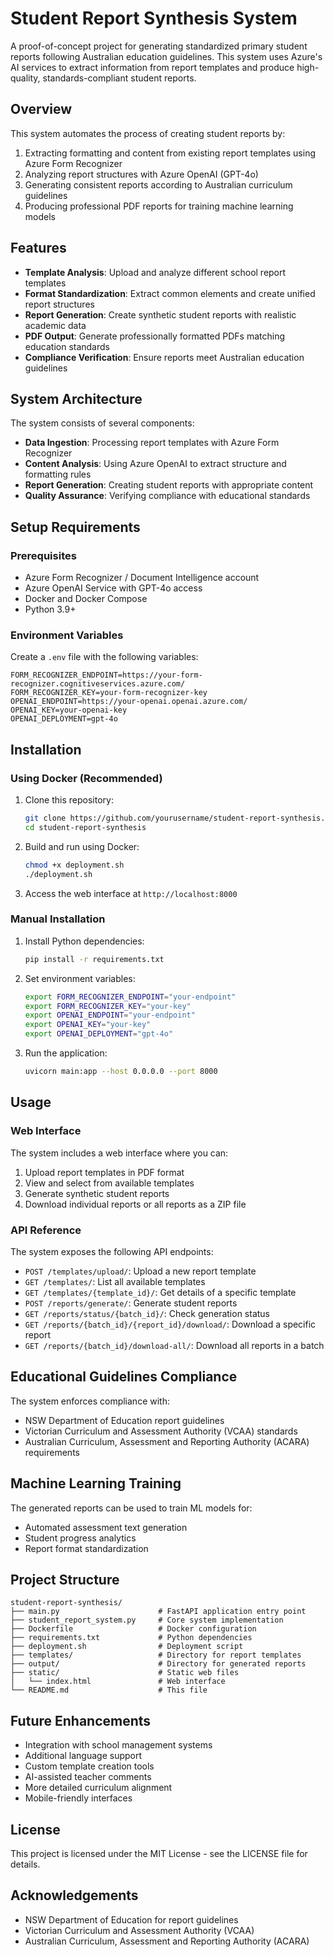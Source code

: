 # Student Report Synthesis System

A proof-of-concept project for generating standardized primary student reports following Australian education guidelines. This system uses Azure's AI services to extract information from report templates and produce high-quality, standards-compliant student reports.

## Overview

This system automates the process of creating student reports by:

1. Extracting formatting and content from existing report templates using Azure Form Recognizer
2. Analyzing report structures with Azure OpenAI (GPT-4o)
3. Generating consistent reports according to Australian curriculum guidelines
4. Producing professional PDF reports for training machine learning models

## Features

- **Template Analysis**: Upload and analyze different school report templates
- **Format Standardization**: Extract common elements and create unified report structures
- **Report Generation**: Create synthetic student reports with realistic academic data
- **PDF Output**: Generate professionally formatted PDFs matching education standards
- **Compliance Verification**: Ensure reports meet Australian education guidelines

## System Architecture

The system consists of several components:

- **Data Ingestion**: Processing report templates with Azure Form Recognizer
- **Content Analysis**: Using Azure OpenAI to extract structure and formatting rules
- **Report Generation**: Creating student reports with appropriate content 
- **Quality Assurance**: Verifying compliance with educational standards

## Setup Requirements

### Prerequisites

- Azure Form Recognizer / Document Intelligence account
- Azure OpenAI Service with GPT-4o access
- Docker and Docker Compose
- Python 3.9+

### Environment Variables

Create a `.env` file with the following variables:

```
FORM_RECOGNIZER_ENDPOINT=https://your-form-recognizer.cognitiveservices.azure.com/
FORM_RECOGNIZER_KEY=your-form-recognizer-key
OPENAI_ENDPOINT=https://your-openai.openai.azure.com/
OPENAI_KEY=your-openai-key
OPENAI_DEPLOYMENT=gpt-4o
```

## Installation

### Using Docker (Recommended)

1. Clone this repository:
   ```bash
   git clone https://github.com/yourusername/student-report-synthesis.git
   cd student-report-synthesis
   ```

2. Build and run using Docker:
   ```bash
   chmod +x deployment.sh
   ./deployment.sh
   ```

3. Access the web interface at `http://localhost:8000`

### Manual Installation

1. Install Python dependencies:
   ```bash
   pip install -r requirements.txt
   ```

2. Set environment variables:
   ```bash
   export FORM_RECOGNIZER_ENDPOINT="your-endpoint"
   export FORM_RECOGNIZER_KEY="your-key"
   export OPENAI_ENDPOINT="your-endpoint"
   export OPENAI_KEY="your-key"
   export OPENAI_DEPLOYMENT="gpt-4o"
   ```

3. Run the application:
   ```bash
   uvicorn main:app --host 0.0.0.0 --port 8000
   ```

## Usage

### Web Interface

The system includes a web interface where you can:

1. Upload report templates in PDF format
2. View and select from available templates
3. Generate synthetic student reports
4. Download individual reports or all reports as a ZIP file

### API Reference

The system exposes the following API endpoints:

- `POST /templates/upload/`: Upload a new report template
- `GET /templates/`: List all available templates
- `GET /templates/{template_id}/`: Get details of a specific template
- `POST /reports/generate/`: Generate student reports
- `GET /reports/status/{batch_id}/`: Check generation status
- `GET /reports/{batch_id}/{report_id}/download/`: Download a specific report
- `GET /reports/{batch_id}/download-all/`: Download all reports in a batch

## Educational Guidelines Compliance

The system enforces compliance with:

- NSW Department of Education report guidelines
- Victorian Curriculum and Assessment Authority (VCAA) standards
- Australian Curriculum, Assessment and Reporting Authority (ACARA) requirements

## Machine Learning Training

The generated reports can be used to train ML models for:

- Automated assessment text generation
- Student progress analytics
- Report format standardization

## Project Structure

```
student-report-synthesis/
├── main.py                      # FastAPI application entry point
├── student_report_system.py     # Core system implementation
├── Dockerfile                   # Docker configuration
├── requirements.txt             # Python dependencies
├── deployment.sh                # Deployment script
├── templates/                   # Directory for report templates
├── output/                      # Directory for generated reports
├── static/                      # Static web files
│   └── index.html               # Web interface
└── README.md                    # This file
```

## Future Enhancements

- Integration with school management systems
- Additional language support
- Custom template creation tools
- AI-assisted teacher comments
- More detailed curriculum alignment
- Mobile-friendly interfaces

## License

This project is licensed under the MIT License - see the LICENSE file for details.

## Acknowledgements

- NSW Department of Education for report guidelines
- Victorian Curriculum and Assessment Authority (VCAA)
- Australian Curriculum, Assessment and Reporting Authority (ACARA)